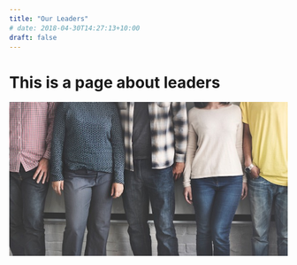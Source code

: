 ```yaml
---
title: "Our Leaders"
# date: 2018-04-30T14:27:13+10:00
draft: false
---
```

# This is a page about leaders

![This is an image](/img/freely-26905.jpg)

<!-- iterate through a list of leaders with a picture and desciption with Hugo templating -->